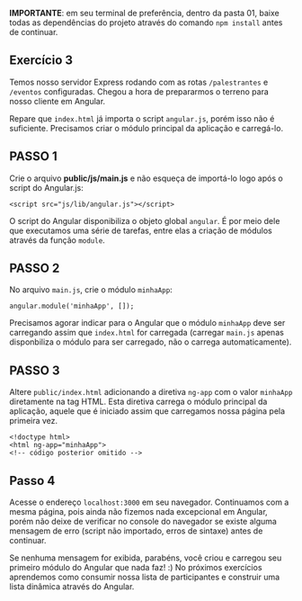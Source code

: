 **IMPORTANTE**: em seu terminal de preferência, dentro da pasta 01, baixe todas as dependências do projeto através do comando `npm install` antes de continuar.

## Exercício 3 

Temos nosso servidor Express rodando com as rotas `/palestrantes` e `/eventos` configuradas. Chegou a hora de prepararmos o terreno para nosso cliente em Angular. 

Repare que `index.html` já importa o script `angular.js`, porém isso não é suficiente. Precisamos criar o módulo principal da aplicação e carregá-lo.

## PASSO 1

Crie o arquivo **public/js/main.js** e não esqueça de importá-lo logo após o script do Angular.js:

```
<script src="js/lib/angular.js"></script>
```

O script do Angular disponibiliza o objeto global `angular`. É por meio dele que executamos uma série de tarefas, entre elas a criação de módulos através da função `module`.

## PASSO 2
No arquivo `main.js`, crie o módulo `minhaApp`:

```
angular.module('minhaApp', []);
```

Precisamos agorar indicar para o Angular que o módulo `minhaApp` deve ser carregando assim que `index.html` for carregada (carregar `main.js` apenas disponbiliza o módulo para ser carregado, não o carrega automaticamente).

## PASSO 3
Altere `public/index.html` adicionando a diretiva `ng-app` com o valor `minhaApp` diretamente na tag HTML. Esta diretiva carrega o módulo principal da aplicação, aquele que é iniciado assim que carregamos nossa página pela primeira vez. 

```
<!doctype html>
<html ng-app="minhaApp">
<!-- código posterior omitido -->
```

## Passo 4
Acesse o endereço `localhost:3000` em seu navegador. Continuamos com a mesma página, pois ainda não fizemos nada excepcional em Angular, porém não deixe de verificar no console do navegador se existe alguma mensagem de erro (script não importado, erros de sintaxe) antes de continuar. 

Se nenhuma mensagem for exibida, parabéns, você criou e carregou seu primeiro módulo do Angular que nada faz! :) No próximos exercícios aprendemos como consumir nossa lista de participantes e construir uma lista dinâmica através do Angular.